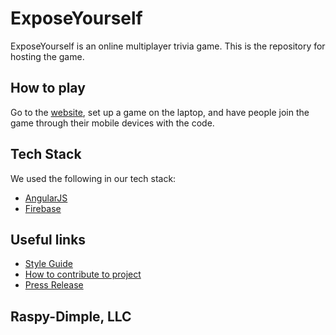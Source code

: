 ExposeYourself
=========

ExposeYourself is an online multiplayer trivia game. This is the repository
for hosting the game.


## How to play

Go to the [website](https://exposeyourself.firebaseapp.com), set up a game on the laptop, and have people join the game through their mobile devices with the code.


## Tech Stack

We used the following in our tech stack:
* [AngularJS](https://angularjs.org/)
* [Firebase](https://www.firebase.com/)

## Useful links

* [Style Guide](https://github.com/Raspy-Dimple/Raspy-Dimple/blob/master/_STYLE-GUIDE.md)
* [How to contribute to project](https://github.com/Raspy-Dimple/Raspy-Dimple/blob/master/_CONTRIBUTING.md)
* [Press Release](https://github.com/Raspy-Dimple/Raspy-Dimple/blob/master/_CONTRIBUTING.md)

## Raspy-Dimple, LLC ##